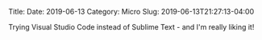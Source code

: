 Title: 
Date: 2019-06-13
Category: Micro
Slug: 2019-06-13T21:27:13-04:00

Trying Visual Studio Code instead of Sublime Text - and I'm really liking it!